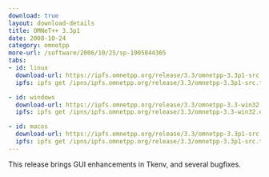 ```yaml
---
download: true
layout: download-details
title: OMNeT++ 3.3p1
date: 2008-10-24
category: omnetpp
more-url: /software/2006/10/25/sp-1905844365
tabs:
- id: linux
  download-url: https://ipfs.omnetpp.org/release/3.3/omnetpp-3.3p1-src.tgz
  ipfs: ipfs get /ipns/ipfs.omnetpp.org/release/3.3/omnetpp-3.3p1-src.tgz

- id: windows
  download-url: https://ipfs.omnetpp.org/release/3.3/omnetpp-3.3-win32.exe
  ipfs: ipfs get /ipns/ipfs.omnetpp.org/release/3.3/omnetpp-3.3-win32.exe

- id: macos
  download-url: https://ipfs.omnetpp.org/release/3.3/omnetpp-3.3p1-src.tgz
  ipfs: ipfs get /ipns/ipfs.omnetpp.org/release/3.3/omnetpp-3.3p1-src.tgz
---
```


This release brings GUI enhancements in Tkenv, and several bugfixes.
